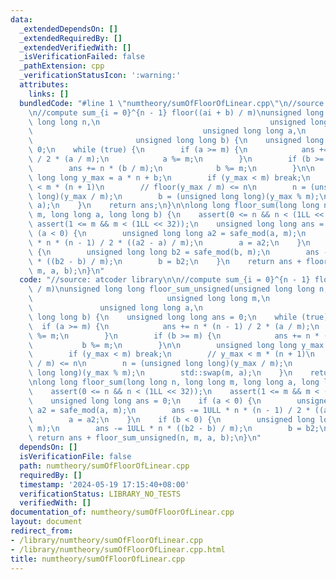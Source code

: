 ```yaml
---
data:
  _extendedDependsOn: []
  _extendedRequiredBy: []
  _extendedVerifiedWith: []
  _isVerificationFailed: false
  _pathExtension: cpp
  _verificationStatusIcon: ':warning:'
  attributes:
    links: []
  bundledCode: "#line 1 \"numtheory/sumOfFloorOfLinear.cpp\"\n//source: atcoder library\n\
    \n//compute sum_{i = 0}^{n - 1} floor((ai + b) / m)\nunsigned long long floor_sum_unsigned(unsigned\
    \ long long n,\n                                      unsigned long long m,\n\
    \                                      unsigned long long a,\n               \
    \                       unsigned long long b) {\n    unsigned long long ans =\
    \ 0;\n    while (true) {\n        if (a >= m) {\n            ans += n * (n - 1)\
    \ / 2 * (a / m);\n            a %= m;\n        }\n        if (b >= m) {\n    \
    \        ans += n * (b / m);\n            b %= m;\n        }\n\n        unsigned\
    \ long long y_max = a * n + b;\n        if (y_max < m) break;\n        // y_max\
    \ < m * (n + 1)\n        // floor(y_max / m) <= n\n        n = (unsigned long\
    \ long)(y_max / m);\n        b = (unsigned long long)(y_max % m);\n        std::swap(m,\
    \ a);\n    }\n    return ans;\n}\n\nlong long floor_sum(long long n, long long\
    \ m, long long a, long long b) {\n    assert(0 <= n && n < (1LL << 32));\n   \
    \ assert(1 <= m && m < (1LL << 32));\n    unsigned long long ans = 0;\n    if\
    \ (a < 0) {\n        unsigned long long a2 = safe_mod(a, m);\n        ans -= 1ULL\
    \ * n * (n - 1) / 2 * ((a2 - a) / m);\n        a = a2;\n    }\n    if (b < 0)\
    \ {\n        unsigned long long b2 = safe_mod(b, m);\n        ans -= 1ULL * n\
    \ * ((b2 - b) / m);\n        b = b2;\n    }\n    return ans + floor_sum_unsigned(n,\
    \ m, a, b);\n}\n"
  code: "//source: atcoder library\n\n//compute sum_{i = 0}^{n - 1} floor((ai + b)\
    \ / m)\nunsigned long long floor_sum_unsigned(unsigned long long n,\n        \
    \                              unsigned long long m,\n                       \
    \               unsigned long long a,\n                                      unsigned\
    \ long long b) {\n    unsigned long long ans = 0;\n    while (true) {\n      \
    \  if (a >= m) {\n            ans += n * (n - 1) / 2 * (a / m);\n            a\
    \ %= m;\n        }\n        if (b >= m) {\n            ans += n * (b / m);\n \
    \           b %= m;\n        }\n\n        unsigned long long y_max = a * n + b;\n\
    \        if (y_max < m) break;\n        // y_max < m * (n + 1)\n        // floor(y_max\
    \ / m) <= n\n        n = (unsigned long long)(y_max / m);\n        b = (unsigned\
    \ long long)(y_max % m);\n        std::swap(m, a);\n    }\n    return ans;\n}\n\
    \nlong long floor_sum(long long n, long long m, long long a, long long b) {\n\
    \    assert(0 <= n && n < (1LL << 32));\n    assert(1 <= m && m < (1LL << 32));\n\
    \    unsigned long long ans = 0;\n    if (a < 0) {\n        unsigned long long\
    \ a2 = safe_mod(a, m);\n        ans -= 1ULL * n * (n - 1) / 2 * ((a2 - a) / m);\n\
    \        a = a2;\n    }\n    if (b < 0) {\n        unsigned long long b2 = safe_mod(b,\
    \ m);\n        ans -= 1ULL * n * ((b2 - b) / m);\n        b = b2;\n    }\n   \
    \ return ans + floor_sum_unsigned(n, m, a, b);\n}\n"
  dependsOn: []
  isVerificationFile: false
  path: numtheory/sumOfFloorOfLinear.cpp
  requiredBy: []
  timestamp: '2024-05-19 17:15:40+08:00'
  verificationStatus: LIBRARY_NO_TESTS
  verifiedWith: []
documentation_of: numtheory/sumOfFloorOfLinear.cpp
layout: document
redirect_from:
- /library/numtheory/sumOfFloorOfLinear.cpp
- /library/numtheory/sumOfFloorOfLinear.cpp.html
title: numtheory/sumOfFloorOfLinear.cpp
---
```

